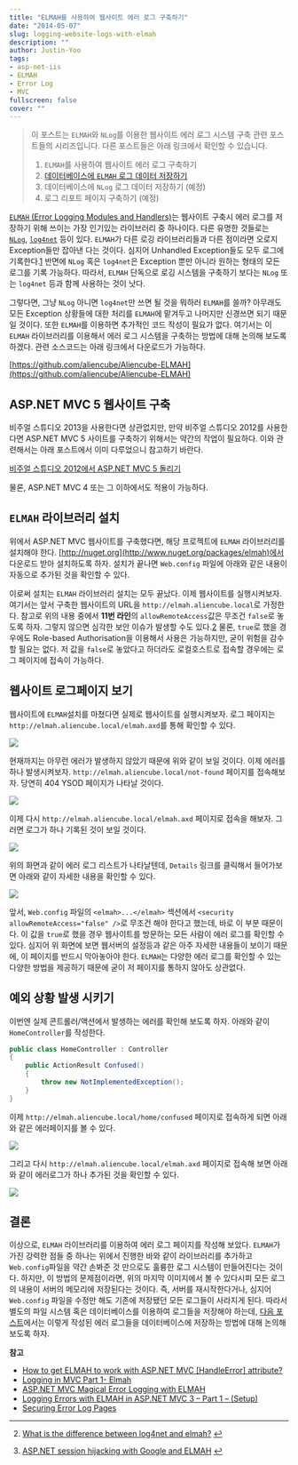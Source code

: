 ```yaml
---
title: "ELMAH를 사용하여 웹사이트 에러 로그 구축하기"
date: "2014-05-07"
slug: logging-website-logs-with-elmah
description: ""
author: Justin-Yoo
tags:
- asp-net-iis
- ELMAH
- Error Log
- MVC
fullscreen: false
cover: ""
---
```


> 이 포스트는 `ELMAH`와 `NLog`를 이용한 웹사이트 에러 로그 시스템 구축 관련 포스트들의 시리즈입니다. 다른 포스트들은 아래 링크에서 확인할 수 있습니다.
> 
> 1. `ELMAH`를 사용하여 웹사이트 에러 로그 구축하기
> 2. [데이터베이스에 `ELMAH` 로그 데이터 저장하기](http://blog.aliencube.org/ko/2014/05/08/storing-error-logs-into-database-with-elmah)
> 3. 데이터베이스에 `NLog` 로그 데이터 저장하기 (예정)
> 4. 로그 리포트 페이지 구축하기 (예정)

[`ELMAH` (Error Logging Modules and Handlers)](https://code.google.com/p/elmah)는 웹사이트 구축시 에러 로그를 저장하기 위해 쓰이는 가장 인기있는 라이브러리 중 하나이다. 다른 유명한 것들로는 [`NLog`](http://nlog-project.org), [`log4net`](http://logging.apache.org/log4net) 등이 있다. `ELMAH`가 다른 로깅 라이브러리들과 다른 점이라면 오로지 Exception들만 잡아낸 다는 것이다. 심지어 Unhandled Exception들도 모두 로그에 기록한다.[1](#fn-193-1) 반면에 `NLog` 혹은 `log4net`은 Exception 뿐만 아니라 원하는 형태의 모든 로그를 기록 가능하다. 따라서, `ELMAH` 단독으로 로깅 시스템을 구축하기 보다는 `NLog` 또는 `log4net` 등과 함께 사용하는 것이 낫다.

그렇다면, 그냥 `NLog` 아니면 `log4net`만 쓰면 될 것을 뭐하러 `ELMAH`를 쓸까? 아무래도 모든 Exception 상황들에 대한 처리를 `ELMAH`에 맡겨두고 나머지만 신경쓰면 되기 때문일 것이다. 또한 `ELMAH`를 이용하면 추가적인 코드 작성이 필요가 없다. 여기서는 이 `ELMAH` 라이브러리를 이용해서 에러 로그 시스템을 구축하는 방법에 대해 논의해 보도록 하겠다. 관련 소스코드는 아래 링크에서 다운로드가 가능하다.

[https://github.com/aliencube/Aliencube-ELMAH](https://github.com/aliencube/Aliencube-ELMAH)

## ASP.NET MVC 5 웹사이트 구축

비주얼 스튜디오 2013을 사용한다면 상관없지만, 만약 비주얼 스튜디오 2012를 사용한다면 ASP.NET MVC 5 사이트를 구축하기 위해서는 약간의 작업이 필요하다. 이와 관련해서는 아래 포스트에서 이미 다루었으니 참고하기 바란다.

[비주얼 스튜디오 2012에서 ASP.NET MVC 5 돌리기](http://blog.aliencube.org/ko/2014/03/31/running-asp-net-mvc-5-application-in-visual-studio-2012)

물론, ASP.NET MVC 4 또는 그 이하에서도 적용이 가능하다.

## `ELMAH` 라이브러리 설치

위에서 ASP.NET MVC 웹사이트를 구축했다면, 해당 프로젝트에 `ELMAH` 라이브러리를 설치해야 한다. [http://nuget.org](http://www.nuget.org/packages/elmah)에서 다운로드 받아 설치하도록 하자. 설치가 끝나면 `Web.config` 파일에 아래와 같은 내용이 자동으로 추가된 것을 확인할 수 있다.

이로써 설치는 `ELMAH` 라이브러리 설치는 모두 끝났다. 이제 웹사이트를 실행시켜보자. 여기서는 앞서 구축한 웹사이트의 URL을 `http://elmah.aliencube.local`로 가정한다. 참고로 위의 내용 중에서 **11번 라인**의 `allowRemoteAccess`값은 무조건 `false`로 놓도록 하자. 그렇지 않으면 심각한 보안 이슈가 발생할 수도 있다.[2](#fn-193-2) 물론, `true`로 했을 경우에도 Role-based Authorisation을 이용해서 사용은 가능하지만, 굳이 위험을 감수할 필요는 없다. 저 값을 `false`로 놓았다고 하더라도 로컬호스트로 접속할 경우에는 로그 페이지에 접속이 가능하다.

## 웹사이트 로그페이지 보기

웹사이트에 `ELMAH`설치를 마쳤다면 실제로 웹사이트를 실행시켜보자. 로그 페이지는 `http://elmah.aliencube.local/elmah.axd`를 통해 확인할 수 있다.

![](https://sa0blogs.blob.core.windows.net/aliencube/2014/05/elmah-01.png)

현재까지는 아무런 에러가 발생하지 않았기 때문에 위와 같이 보일 것이다. 이제 에러를 하나 발생시켜보자. `http://elmah.aliencube.local/not-found` 페이지를 접속해보자. 당연히 404 YSOD 페이지가 나타날 것이다.

![](https://sa0blogs.blob.core.windows.net/aliencube/2014/05/elmah-02.png)

이제 다시 `http://elmah.aliencube.local/elmah.axd` 페이지로 접속을 해보자. 그러면 로그가 하나 기록된 것이 보일 것이다.

![](https://sa0blogs.blob.core.windows.net/aliencube/2014/05/elmah-03.png)

위의 화면과 같이 에러 로그 리스트가 나타날텐데, `Details` 링크를 클릭해서 들어가보면 아래와 같이 자세한 내용을 확인할 수 있다.

![](https://sa0blogs.blob.core.windows.net/aliencube/2014/05/elmah-04.png)

앞서, `Web.config` 파일의 `<elmah>...</elmah>` 섹션에서 `<security allowRemoteAccess="false" />`로 무조건 해야 한다고 했는데, 바로 이 부분 때문이다. 이 값을 `true`로 했을 경우 웹사이트를 방문하는 모든 사람이 에러 로그를 확인할 수 있다. 심지어 위 화면에 보면 웹서버의 설정등과 같은 아주 자세한 내용들이 보이기 때문에, 이 페이지를 반드시 막아놓아야 한다. `ELMAH`는 다양한 에러 로그를 확인할 수 있는 다양한 방법을 제공하기 때문에 굳이 저 페이지를 통하지 않아도 상관없다.

## 예외 상황 발생 시키기

이번엔 실제 콘트롤러/액션에서 발생하는 에러를 확인해 보도록 하자. 아래와 같이 `HomeController`를 작성한다.

```csharp
public class HomeController : Controller
{
    public ActionResult Confused()
    {
        throw new NotImplementedException();
    }
}
```

이제 `http://elmah.aliencube.local/home/confused` 페이지로 접속하게 되면 아래와 같은 에러페이지를 볼 수 있다.

![](https://sa0blogs.blob.core.windows.net/aliencube/2014/05/elmah-05.png)

그리고 다시 `http://elmah.aliencube.local/elmah.axd` 페이지로 접속해 보면 아래와 같이 에러로그가 하나 추가된 것을 확인할 수 있다.

![](https://sa0blogs.blob.core.windows.net/aliencube/2014/05/elmah-06.png)

## 결론

이상으로, `ELMAH` 라이브러리를 이용하여 에러 로그 페이지를 작성해 보았다. `ELMAH`가 가진 강력한 점들 중 하나는 위에서 진행한 바와 같이 라이브러리를 추가하고 `Web.config`파일을 약간 손봐준 것 만으로도 훌륭한 로그 시스템이 만들어진다는 것이다. 하지만, 이 방법의 문제점이라면, 위의 마지막 이미지에서 볼 수 있다시피 모든 로그의 내용이 서버의 메모리에 저장된다는 것이다. 즉, 서버를 재시작한다거나, 심지어 `Web.config` 파일을 수정만 해도 기존에 저장됐던 모든 로그들이 사라지게 된다. 따라서 별도의 파일 시스템 혹은 데이터베이스를 이용하여 로그들을 저장해야 하는데, [다음 포스트](http://blog.aliencube.org/ko/2014/05/08/storing-error-logs-into-database-with-elmah)에서는 이렇게 작성된 에러 로그들을 데이터베이스에 저장하는 방법에 대해 논의해 보도록 하자.

**참고**

- [How to get ELMAH to work with ASP.NET MVC \[HandleError\] attribute?](http://stackoverflow.com/questions/766610/how-to-get-elmah-to-work-with-asp-net-mvc-handleerror-attribute)
- [Logging in MVC Part 1- Elmah](http://dotnetdarren.wordpress.com/2010/07/27/logging-on-mvc-part-1)
- [ASP.NET MVC Magical Error Logging with ELMAH](http://ivanz.com/2011/05/08/asp-net-mvc-magical-error-logging-with-elmah)
- [Logging Errors with ELMAH in ASP.NET MVC 3 – Part 1 – (Setup)](http://joel.net/logging-errors-with-elmah-in-asp.net-mvc-3--part-1--setup)
- [Securing Error Log Pages](https://code.google.com/p/elmah/wiki/SecuringErrorLogPages)

* * *

2. [What is the difference between log4net and elmah?](http://stackoverflow.com/questions/5057674/what-is-the-difference-between-log4net-and-elmah) [↩](#fnref-193-1)

4. [ASP.NET session hijacking with Google and ELMAH](http://www.troyhunt.com/2012/01/aspnet-session-hijacking-with-google.html) [↩](#fnref-193-2)
